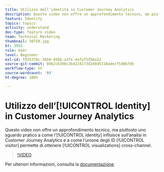 ```yaml
---
title: Utilizzo dell’identità in Customer Journey Analytics
description: Questo video non offre un approfondimento tecnico, ma piuttosto uno sguardo pratico al modo in cui l’identità influisce sull’analisi in Adobe Customer Journey Analytics e a come l’unione degli ID visitatore permette di ottenere visualizzazioni cross-channel.
feature: Identity
topics: topics
activity: understand
doc-type: feature video
team: Technical Marketing
thumbnail: 30750.jpg
kt: 3955
role: User
level: Beginner
exl-id: f835376c-36b8-45b6-a3fe-4efaf5fb6a12
source-git-commit: 89b2c6366c3b4224173d24845110adecf5d0b7db
workflow-type: ht
source-wordcount: '93'
ht-degree: 100%

---
```


# Utilizzo dell’[!UICONTROL Identity] in Customer Journey Analytics

Questo video non offre un approfondimento tecnico, ma piuttosto uno sguardo pratico a come l’[!UICONTROL identity] influisce sull’analisi in Customer Journey Analytics e a come l’unione degli ID [!UICONTROL visitor] permette di ottenere [!UICONTROL visualizations] cross-channel.

>[!VIDEO](https://video.tv.adobe.com/v/30750/?learn=on&quality=12&enable10seconds=on&speedcontrol=on)

Per ulteriori informazioni, consulta la [documentazione](https://experienceleague.adobe.com/docs/analytics-platform/using/cja-landing.html?lang=it).
